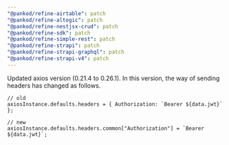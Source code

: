 ```yaml
---
"@pankod/refine-airtable": patch
"@pankod/refine-altogic": patch
"@pankod/refine-nestjsx-crud": patch
"@pankod/refine-sdk": patch
"@pankod/refine-simple-rest": patch
"@pankod/refine-strapi": patch
"@pankod/refine-strapi-graphql": patch
"@pankod/refine-strapi-v4": patch
---
```


Updated axios version (0.21.4 to 0.26.1). In this version, the way of sending headers has changed as follows.

```
// old
axiosInstance.defaults.headers = { Authorization: `Bearer ${data.jwt}` };

// new
axiosInstance.defaults.headers.common["Authorization"] = `Bearer ${data.jwt}`;
```
